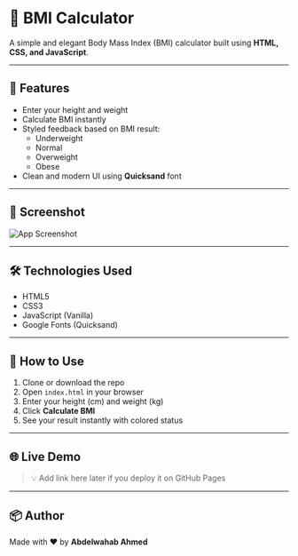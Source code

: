 # 🧮 BMI Calculator

A simple and elegant Body Mass Index (BMI) calculator built using **HTML, CSS, and JavaScript**.

---

## 🚀 Features

- Enter your height and weight
- Calculate BMI instantly
- Styled feedback based on BMI result:
  - Underweight
  - Normal
  - Overweight
  - Obese
- Clean and modern UI using **Quicksand** font

---

## 📸 Screenshot

![App Screenshot](135510.png)

---

## 🛠️ Technologies Used

- HTML5
- CSS3
- JavaScript (Vanilla)
- Google Fonts (Quicksand)

---

## 📁 How to Use

1. Clone or download the repo
2. Open `index.html` in your browser
3. Enter your height (cm) and weight (kg)
4. Click **Calculate BMI**
5. See your result instantly with colored status

---

## 🌐 Live Demo

> 💡 Add link here later if you deploy it on GitHub Pages

---

## 📦 Author

Made with ❤️ by **Abdelwahab Ahmed**
